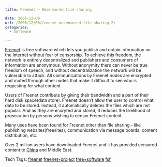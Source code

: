 ```yaml
---
title: Freenet – Uncensored file sharing

date: 2005-12-09
url: /2005/12/08/freenet-uncensored-file-sharing-2/
categories:
  - Software

---
```

[Freenet][1] is free software which lets you publish and obtain information on the Internet without fear of censorship. To achieve this freedom, the network is entirely decentralized and publishers and consumers of information are anonymous. Without anonymity there can never be true freedom of speech, and without decentralization the network will be vulnerable to attack. All communications by Freenet nodes are encrypted and routed through other nodes that make it difficult to see who is requesting for what content.
  
Users of Freenet contribute by giving their bandwidth and a part of their hard disk space(data store). Freenet doesn&#8217;t allow the user to control what data to be stored. Instead, it automatically deletes the files which are not popular. And as they are encryted and stored, it reduces the likelihood of prosecution by persons wishing to censor Freenet content.
  
Many uses have been found for Freenet other than file sharing &#8211; like publishing websites(freesites), communication via message boards, content distribution, etc.
  
Over 2 million users have downloaded Freenet and it has provided censored content to [China][2] and Middle East.

<div>
  Tech Tags: <a rel="tag" href="http://technorati.com/tag/freenet">freenet</a> <a rel="tag" href="http://technorati.com/tag/freenet+project">freenet+project</a> <a rel="tag" href="http://technorati.com/tag/free+software">free+software</a> <a rel="tag" href="http://technorati.com/tag/fsf">fsf</a> <a rel="tag" href="http://technorati.com/tag/" />
</div>

 [1]: http://freenetproject.org/
 [2]: http://freenet-china.org/